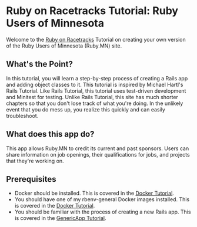 # Ruby on Racetracks Tutorial: Ruby Users of Minnesota

Welcome to the [Ruby on Racetracks](http://www.rubyonracetracks.com/) Tutorial on creating your own version of the Ruby Users of Minnesota (Ruby.MN) site.

## What's the Point?
In this tutorial, you will learn a step-by-step process of creating a Rails app and adding object classes to it.  This tutorial is inspired by Michael Hartl's Rails Tutorial.  Like Rails Tutorial, this tutorial uses test-driven development and Minitest for testing.  Unlike Rails Tutorial, this site has much shorter chapters so that you don't lose track of what you're doing.  In the unlikely event that you do mess up, you realize this quickly and can easily troubleshoot.

## What does this app do?
This app allows Ruby.MN to credit its current and past sponsors.  Users can share information on job openings, their qualifications for jobs, and projects that they're working on.

## Prerequisites
* Docker should be installed.  This is covered in the [Docker Tutorial](https://github.com/jhsu802701/tutorial-docker-stretch).
* You should have one of my rbenv-general Docker images installed.  This is covered in the [Docker Tutorial](https://github.com/jhsu802701/tutorial-docker-stretch).
* You should be familiar with the process of creating a new Rails app.  This is covered in the [GenericApp Tutorial](https://gist.github.com/jhsu802701/ace85adf7c3f197391c4457dec863e89).

